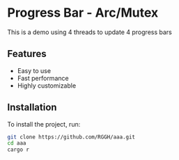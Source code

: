 # Progress Bar - Arc/Mutex

This is a demo using 4 threads to update 4 progress bars 

## Features

- Easy to use
- Fast performance
- Highly customizable

## Installation

To install the project, run:

```bash
git clone https://github.com/RGGH/aaa.git
cd aaa
cargo r


